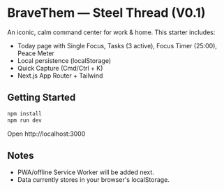 # BraveThem — Steel Thread (V0.1)

An iconic, calm command center for work & home. This starter includes:
- Today page with Single Focus, Tasks (3 active), Focus Timer (25:00), Peace Meter
- Local persistence (localStorage)
- Quick Capture (Cmd/Ctrl + K)
- Next.js App Router + Tailwind

## Getting Started

```bash
npm install
npm run dev
```

Open http://localhost:3000

## Notes
- PWA/offline Service Worker will be added next.
- Data currently stores in your browser's localStorage.
